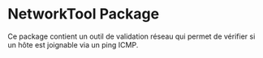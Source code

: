 # NetworkTool Package

Ce package contient un outil de validation réseau qui permet de vérifier si un hôte est joignable via un ping ICMP.
